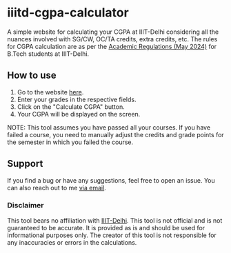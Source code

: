 # iiitd-cgpa-calculator

A simple website for calculating your CGPA at IIIT-Delhi considering all the nuances involved with SG/CW, OC/TA credits, extra credits, etc.
The rules for CGPA calculation are as per the [Academic Regulations (May 2024)](https://iiitd.ac.in/sites/default/files/docs/education/2024/2024-May-UG%20Regulations.pdf) for B.Tech students at IIIT-Delhi.

## How to use

1. Go to the website [here](https://zynade.github.io/iiitd-cgpa-calculator/).
2. Enter your grades in the respective fields.
3. Click on the "Calculate CGPA" button.
4. Your CGPA will be displayed on the screen.

NOTE: This tool assumes you have passed all your courses. If you have failed a course, you need to manually adjust the credits and grade points for the semester in which you failed the course.

## Support

If you find a bug or have any suggestions, feel free to open an issue. You can also reach out to me [via email](mailto:atharv21027@iiitd.ac.in).

### Disclaimer

This tool bears no affiliation with [IIIT-Delhi](https://iiitd.ac.in/). This tool is not official and is not guaranteed to be accurate. It is provided as is and should be used for informational purposes only. The creator of this tool is not responsible for any inaccuracies or errors in the calculations.
